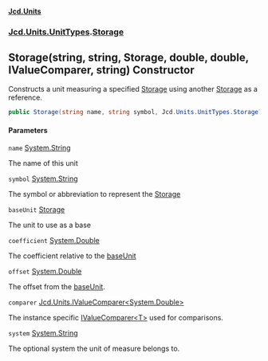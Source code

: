 #### [Jcd.Units](index 'index')
### [Jcd.Units.UnitTypes](Jcd.Units.UnitTypes 'Jcd.Units.UnitTypes').[Storage](Storage 'Jcd.Units.UnitTypes.Storage')

## Storage(string, string, Storage, double, double, IValueComparer<double>, string) Constructor

Constructs a unit measuring a specified [Storage](Storage 'Jcd.Units.UnitTypes.Storage') using another [Storage](Storage 'Jcd.Units.UnitTypes.Storage') as a reference.

```csharp
public Storage(string name, string symbol, Jcd.Units.UnitTypes.Storage? baseUnit=null, double coefficient=1.0, double offset=0.0, Jcd.Units.IValueComparer<double>? comparer=null, string system="");
```
#### Parameters

<a name='Jcd.Units.UnitTypes.Storage.Storage(string,string,Jcd.Units.UnitTypes.Storage,double,double,Jcd.Units.IValueComparer_double_,string).name'></a>

`name` [System.String](https://docs.microsoft.com/en-us/dotnet/api/System.String 'System.String')

The name of this unit

<a name='Jcd.Units.UnitTypes.Storage.Storage(string,string,Jcd.Units.UnitTypes.Storage,double,double,Jcd.Units.IValueComparer_double_,string).symbol'></a>

`symbol` [System.String](https://docs.microsoft.com/en-us/dotnet/api/System.String 'System.String')

The symbol or abbreviation to represent the [Storage](Storage 'Jcd.Units.UnitTypes.Storage')

<a name='Jcd.Units.UnitTypes.Storage.Storage(string,string,Jcd.Units.UnitTypes.Storage,double,double,Jcd.Units.IValueComparer_double_,string).baseUnit'></a>

`baseUnit` [Storage](Storage 'Jcd.Units.UnitTypes.Storage')

The unit to use as a base

<a name='Jcd.Units.UnitTypes.Storage.Storage(string,string,Jcd.Units.UnitTypes.Storage,double,double,Jcd.Units.IValueComparer_double_,string).coefficient'></a>

`coefficient` [System.Double](https://docs.microsoft.com/en-us/dotnet/api/System.Double 'System.Double')

The coefficient relative to the [baseUnit](Storage..ctor.Sbj6yXsyVbv1ivBpO9jrIA#Jcd.Units.UnitTypes.Storage.Storage(string,string,Jcd.Units.UnitTypes.Storage,double,double,Jcd.Units.IValueComparer_double_,string).baseUnit 'Jcd.Units.UnitTypes.Storage.Storage(string, string, Jcd.Units.UnitTypes.Storage, double, double, Jcd.Units.IValueComparer<double>, string).baseUnit')

<a name='Jcd.Units.UnitTypes.Storage.Storage(string,string,Jcd.Units.UnitTypes.Storage,double,double,Jcd.Units.IValueComparer_double_,string).offset'></a>

`offset` [System.Double](https://docs.microsoft.com/en-us/dotnet/api/System.Double 'System.Double')

The offset from the [baseUnit](Storage..ctor.Sbj6yXsyVbv1ivBpO9jrIA#Jcd.Units.UnitTypes.Storage.Storage(string,string,Jcd.Units.UnitTypes.Storage,double,double,Jcd.Units.IValueComparer_double_,string).baseUnit 'Jcd.Units.UnitTypes.Storage.Storage(string, string, Jcd.Units.UnitTypes.Storage, double, double, Jcd.Units.IValueComparer<double>, string).baseUnit').

<a name='Jcd.Units.UnitTypes.Storage.Storage(string,string,Jcd.Units.UnitTypes.Storage,double,double,Jcd.Units.IValueComparer_double_,string).comparer'></a>

`comparer` [Jcd.Units.IValueComparer&lt;](IValueComparer_T_ 'Jcd.Units.IValueComparer<T>')[System.Double](https://docs.microsoft.com/en-us/dotnet/api/System.Double 'System.Double')[&gt;](IValueComparer_T_ 'Jcd.Units.IValueComparer<T>')

The instance specific [IValueComparer&lt;T&gt;](IValueComparer_T_ 'Jcd.Units.IValueComparer<T>') used for comparisons.

<a name='Jcd.Units.UnitTypes.Storage.Storage(string,string,Jcd.Units.UnitTypes.Storage,double,double,Jcd.Units.IValueComparer_double_,string).system'></a>

`system` [System.String](https://docs.microsoft.com/en-us/dotnet/api/System.String 'System.String')

The optional system the unit of measure belongs to.